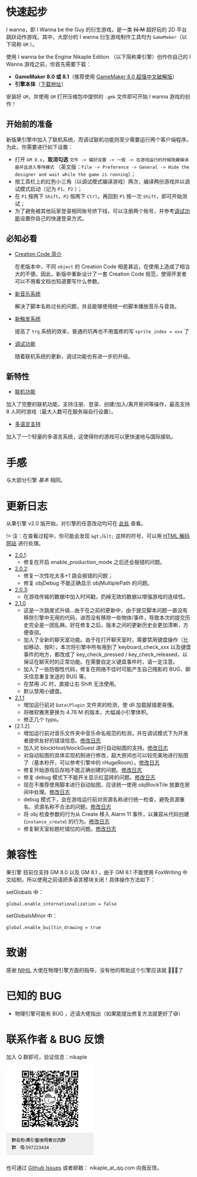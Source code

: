 # 快速起步

I wanna，即 I Wanna be the Guy 的衍生游戏，是一类 ~~抖 M~~ 超好玩的 2D 平台跳跃动作游戏。其中，大部分的 I wanna 衍生游戏制作工具均为 `GameMaker`（以下简称 `GM` ）。

使用 I wanna be the Engine Nikaple Edition （以下简称果引擎）创作你自己的 I Wanna 游戏之前，你首先需要下载：

- **GameMaker 8.0 或 8.1**（推荐使用 [GameMaker 8.0 超强中文破解版](http://p9wc9w6dq.bkt.clouddn.com/Super_Gamemaker8_1.4.2_Install.exe)）
- **引擎本体**（[下载地址](http://p9wc9w6dq.bkt.clouddn.com/iwbte-nikaple-edition-2.1.2.zip)）

安装好 `GM`，并使用 `GM` 打开压缩包中提供的 `.gmk` 文件即可开始 I wanna 游戏的创作！

## 开始前的准备

新版果引擎中加入了联机系统，而调试联机功能则至少需要运行两个客户端程序。为此，你需要进行如下设置：

- 打开 `GM 8.x`，**取消勾选** `文件 -> 偏好设置 -> 一般 -> 在游戏运行的时候隐藏编译器并且进入等待模式` （英文版：`File -> Preference -> General -> Hide the designer and wait while the game is running`）；
- 按工具栏上的红色小三角（以调试模式编译游戏）两次，编译两份游戏并以调试模式启动（记为 `P1`、`P2` ）；
- 在 `P1` 按两下 `Shift`，`P2` 按两下 `Ctrl`，再回到 `P1` 按一次 `Shift`，即可开始测试；
- 为了避免被其他玩家登录相同账号挤下线，可以注册两个账号，并参考[调试功能](/debug?id=快速登录)设置你自己的快速登录方式。

## 必知必看

- [Creation Code 简介](cc.md)

  在老版本中，不同 `object` 的 Creation Code 相差甚远，在使用上造成了相当大的不便。因此，新版中重新设计了一套 Creation Code 规范，使得开发者可以不用看文档也知道要写什么参数。

* [新音乐系统](music.md)

  解决了脚本名称过长的问题，并且能够使用统一的脚本播放音乐与音效。

* [新触发系统](trigger.md)

  提高了 `trg` 系统的效率，普通的坑再也不用蛋疼的写 `sprite_index = xxx` 了

* [调试功能](debug.md)

  随着联机系统的更新，调试功能也有进一步的升级。

## 新特性

- [联机功能](network.md)

加入了完整的联机功能，支持注册、登录、创建/加入/离开房间等操作，最高支持 8 人同时游戏（最大人数可在服务端自行设置）。

- [多语言支持](i18n.md)

加入了一个轻量的多语言系统，这使得你的游戏可以更快速地与国际接轨。

# 手感

与大部分引擎 _基本_ 相同。

# 更新日志

从果引擎 v2.0 版开始，对引擎的任意改动均可在 [此处](https://github.com/Nikaple/iwbt-nikaple-engine/commits/master) 查看。

!> 注：在查看过程中，你可能会发现 `&gt;`/`&lt;` 这样的符号，可以用 [HTML 解码网站](http://www.convertstring.com/EncodeDecode/HtmlDecode) 进行处理。

- [2.0.1](https://github.com/Nikaple/iwbt-nikaple-engine/commit/d3fd736a1222a4212bcf18bc456e8c8ce5cef777):
  - 修复在开启 enable_production_mode 之后还会报错的问题。
- [2.0.2](https://github.com/Nikaple/iwbt-nikaple-engine/commit/97d0e617771a5a1f5a9a80bb0100b61d33b7f43d):
  - 修复一次性吃太多+1 跳会报错的问题；
  - 修复 objDebug 不能正确显示 objMultiplePath 的问题。
- [2.0.3](https://github.com/Nikaple/iwbt-nikaple-engine/commit/113906151ea30a3af402aa4cd17a881a814d9d42):
  - 在游戏传输的数据中加入时间戳，扔掉无效的数据以增强游戏的连续性。
- [2.1.0](https://github.com/Nikaple/iwbt-nikaple-engine/commit/2cfd34e401fc1668f86aa316c47376c4eb429265)
  - 这是一次跳崖式升级...由于在之前的更新中，由于提交脚本问题一直没有移除引擎中无用的代码，进而没有移除一些物体/事件，导致本次的提交历史完全是一团乱麻。好在修复之后，版本之间的更新历史会更加清晰，方便查阅。
  - 加入了全新的聊天室功能。由于在打开聊天室时，需要禁用键盘操作（比如移动、按R），本次将引擎中所有用到了 keyboard_check_xxx 以及键盘事件的地方，都改成了 key_check_pressed / key_check_released，以保证在聊天时的正常功能。在需要自定义键盘事件时，请一定注意。
  - 加入了一些防御性代码，修复在网络不佳时可能产生自己残影的 BUG、聊天信息重复发送的 BUG 等。
  - 在禁用 JC 时，直接让右 Shift 无法使用。
  - 默认禁用小键盘。
- [2.1.1](https://github.com/Nikaple/iwbt-nikaple-engine/commit/ff9c28b73944a28ecfa58117de5fe6d276235557)
  - 增加运行前对 `Data\Plugin` 文件夹的检测，使 dll 加载报错更易懂。
  - 将微软雅黑更换为 4.78 M 的版本，大幅减小引擎体积。
  - 修正几个 typo。
- [2.1.2]
  - 增加运行前对音乐文件夹中音乐命名规范的检测，并在调试模式下为开发者提供友好的错误信息。[修改日志](https://github.com/Nikaple/iwbt-nikaple-engine/commit/9e9e47cc001cef4a3cbc666a416fe600df34d1d5)
  - 加入对 blockHost/blockGuest 进行自动贴图的支持。[修改日志](https://github.com/Nikaple/iwbt-nikaple-engine/commit/6764ee1ab37ec11bc23895bc912505ebe523a608)
  - 对自动贴图的具体实现机制进行修改，超大房间也可以较完美地进行贴图了（基本秒开，可以参考引擎中的 rHugeRoom）。[修改日志](https://github.com/Nikaple/iwbt-nikaple-engine/commit/6764ee1ab37ec11bc23895bc912505ebe523a608)
  - 修复开始游戏后存档不能正确创建的问题。[修改日志](https://github.com/Nikaple/iwbt-nikaple-engine/commit/249eebc63bbb5f5d60258059cd80415f951dee74)
  - 修复 debug 模式下不能开关显示红蓝砖的问题。[修改日志](https://github.com/Nikaple/iwbt-nikaple-engine/commit/24ed370bceac18f800016595c4a6a8ddd29da3b7)
  - 现在不推荐使用脚本进行自动贴图，应该统一使用 objBlockTile 放置在房间中处理。[修改日志](https://github.com/Nikaple/iwbt-nikaple-engine/commit/0e51a5a9bae179c56691f8d25021e9296329dfd4)
  - debug 模式下，会在游戏运行前对资源名称进行统一检查，避免资源重名、资源名称不合法的问题。[修改日志](https://github.com/Nikaple/iwbt-nikaple-engine/commit/97c0944b7fe6f86023feece17dad225667f61ce1)
  - 将 obj 检查参数的行为从 Create 移入 Alarm 11 事件，以兼容从代码创建 (`instance_create`) 的行为。[修改日志](https://github.com/Nikaple/iwbt-nikaple-engine/commit/9d8387b8469c101a1c368a5493e5ae9008cbd03a)
  - 修复聊天室标题栏错位的问题。[修改日志](https://github.com/Nikaple/iwbt-nikaple-engine/commit/9e0b4d422ae3be03fd09f72ea7b1dc3776d6e1b9)

# 兼容性

果引擎 目前仅支持 GM 8.0 以及 GM 8.1 。由于 GM 8.1 不能使用 FoxWriting 中文绘制，所以使用之前请把多语言模块关闭！具体操作方法如下：

setGlobals 中：

```gml
global.enable_internationalization = false
```

setGlobalsMinor 中：

```gml
global.enable_builtin_drawing = true
```

# 致谢

感谢 [NIHIL](http://tieba.baidu.com/home/main?un=towanoICIT) 大佬在物理引擎方面的指导，没有他的帮助这个引擎应该就 :chicken::chicken::chicken:了

# 已知的 BUG

- 物理引擎可能有 BUG ，还请大佬指出（如果能提出修复方法就更好了:sweat_smile:）

# 联系作者 & BUG 反馈

加入 Q 群即可，验证信息：nikaple

![QR Code](_images/group.png)

也可通过 [Github Issues](https://github.com/nikaple/iwbt-nikaple-engine-doc/issues) 或者邮箱： nikaple_at_qq.com 向我反馈。
